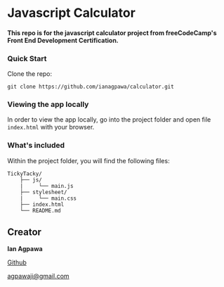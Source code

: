 # Javascript Calculator
#### This repo is for the javascript calculator project from freeCodeCamp's Front End Development Certification.

### Quick Start
Clone the repo:
```
git clone https://github.com/ianagpawa/calculator.git
```

### Viewing the app locally
In order to view the app locally, go into the project folder and open file `index.html` with your browser.


### What's included
Within the project folder, you will find the following files:

```
TickyTacky/
    ├── js/
    |     └── main.js
    ├── stylesheet/
    |     └── main.css
    ├── index.html
    └── README.md
```

## Creator

**Ian Agpawa**


[Github](https://github.com/ianagpawa)

 agpawaji@gmail.com
